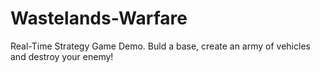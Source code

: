 # Wastelands-Warfare
 Real-Time Strategy Game Demo. Buld a base, create an army of vehicles and destroy your enemy!
